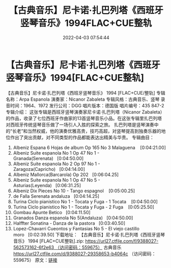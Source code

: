﻿---
title: 【古典音乐】尼卡诺·扎巴列塔《西班牙竖琴音乐》1994FLAC+CUE整轨
date: 2022-04-03 07:54:44
categories: 古典音乐、新世纪、纯音雅乐
tags: 纯音雅乐
---
# 【古典音乐】尼卡诺·扎巴列塔《西班牙竖琴音乐》1994[FLAC+CUE整轨]

【古典音乐】尼卡诺·扎巴列塔《西班牙竖琴音乐》
1994 [FLAC+CUE/整轨]
专辑名称：Arpa Espanola
演奏家：Nicanor Zabaleta
专辑风格：古典音乐、竖琴
录音时间：1964、1972
发行公司：DGG
唱片版本：德国版
唱片编号：435 847-2
专辑介绍：
这张专辑是西班牙竖琴演奏家尼卡诺·扎巴列塔（Nicanor
Zabaleta）的作品，收录了七位西班牙作曲家的13首竖琴音乐小品。在这张专辑里扎巴列塔对西班牙传统竖琴音乐做了一场引人入胜的探索之旅。
扎巴列塔是竖琴演奏中的“长老”和当然权威，他的演奏优雅高贵，技巧高超，对竖琴提高到独奏乐器的地位作出了突出贡献，对不同类型的作品都能表达出精美与华贵。
专辑曲目：
01. Albeniz Espana 6 Hojas
de album Op 165 No 3 Malaguena    [0:04:21.00]
02. Albeniz Suite espanola
No 1 Op 47 No 1 - Granada(Serenata)   [0:04:50.00]
03. Albeniz Suite espanola
No 2 Op 97 No 1 - Zaragoza(Capricho)   [0:04:14.00]
04. Albeniz
Mallorca(Barcarola) Op 202   [0:06:04.25]
05. Albeniz Suite espanola
No 1 Op 47 No 5 - Asturias(Leyenda)   [0:06:31.25]
06. Albeniz Dix Pieces No
10 - Tango espagnol    [0:05:00.25]
07. de Falla Serenata
andaluza   [0:04:14.25]
08. Turina Ciclo pianistico
No 1 - Tocata y Fuga - 1 Tocata    [0:04:50.00]
09. Turina Ciclo pianistico
No 1 - Tocata y Fuga - 2 Fuga    [0:05:25.50]
10. Gombau Apunte
Betico   [0:04:11.50]
11. Granados Danza espanola
No 5(Andaluza)   [0:04:50.00]
12. Halffter Sonatina -
Danza de la pastora   [0:03:40.50]
13. Lopez-Chavarri Cueontos
y Fantasias No 5 - El viejo castillo
moro   [0:02:39.50]
下载地址：
【古典音乐】尼卡诺·扎巴列塔《西班牙竖琴音乐》 1994
[FLAC+CUE整轨].zip: https://url27.ctfile.com/f/9388027-562573162-6f2e63 （访问密码：559675）
古典音乐
https://url27.ctfile.com/d/9388027-29358653-b4064c
（访问密码：559675）
原文：[链接](https://blog.sina.com.cn/s/blog_1647c7e7601030whf.html)